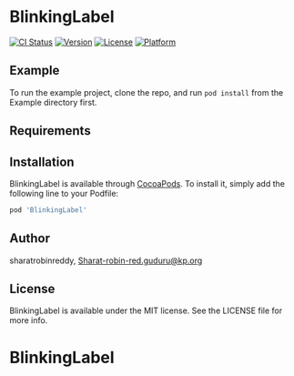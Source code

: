 # BlinkingLabel

[![CI Status](https://img.shields.io/travis/sharatrobinreddy/BlinkingLabel.svg?style=flat)](https://travis-ci.org/sharatrobinreddy/BlinkingLabel)
[![Version](https://img.shields.io/cocoapods/v/BlinkingLabel.svg?style=flat)](https://cocoapods.org/pods/BlinkingLabel)
[![License](https://img.shields.io/cocoapods/l/BlinkingLabel.svg?style=flat)](https://cocoapods.org/pods/BlinkingLabel)
[![Platform](https://img.shields.io/cocoapods/p/BlinkingLabel.svg?style=flat)](https://cocoapods.org/pods/BlinkingLabel)

## Example

To run the example project, clone the repo, and run `pod install` from the Example directory first.

## Requirements

## Installation

BlinkingLabel is available through [CocoaPods](https://cocoapods.org). To install
it, simply add the following line to your Podfile:

```ruby
pod 'BlinkingLabel'
```

## Author

sharatrobinreddy, Sharat-robin-red.guduru@kp.org

## License

BlinkingLabel is available under the MIT license. See the LICENSE file for more info.
# BlinkingLabel
